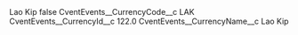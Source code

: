 <?xml version="1.0" encoding="UTF-8"?>
<CustomMetadata xmlns="http://soap.sforce.com/2006/04/metadata" xmlns:xsi="http://www.w3.org/2001/XMLSchema-instance" xmlns:xsd="http://www.w3.org/2001/XMLSchema">
    <label>Lao Kip</label>
    <protected>false</protected>
    <values>
        <field>CventEvents__CurrencyCode__c</field>
        <value xsi:type="xsd:string">LAK</value>
    </values>
    <values>
        <field>CventEvents__CurrencyId__c</field>
        <value xsi:type="xsd:double">122.0</value>
    </values>
    <values>
        <field>CventEvents__CurrencyName__c</field>
        <value xsi:type="xsd:string">Lao Kip</value>
    </values>
</CustomMetadata>
